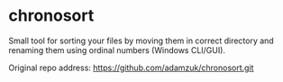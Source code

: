 # chronosort
Small tool for sorting your files by moving them in correct directory and renaming them using ordinal numbers (Windows CLI/GUI).

Original repo address: https://github.com/adamzuk/chronosort.git